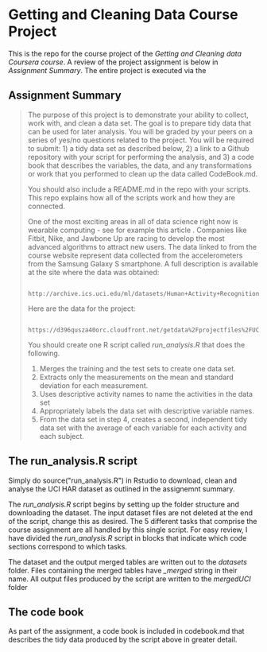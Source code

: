 # Getting and Cleaning Data Course Project

This is the repo for the course project of the _Getting and Cleaning data Coursera course_. 
A review of the project assignment is below in _Assignment Summary_. 
The entire project is executed via the 

## Assignment Summary
> The purpose of this project is to demonstrate your ability to collect, work with, and clean a data set. 
> The goal is to prepare tidy data that can be used for later analysis. 
> You will be graded by your peers on a series of yes/no questions related to the project. 
> You will be required to submit: 
>         1) a tidy data set as described below, 
>         2) a link to a Github repository with your script for performing the analysis, and 
>         3) a code book that describes the variables, the data, and any transformations or work that you performed to 
>         clean up the data called CodeBook.md. 
>         
> You should also include a README.md in the repo with your scripts. 
> This repo explains how all of the scripts work and how they are connected.
> 
> One of the most exciting areas in all of data science right now is wearable computing - see for example this article . Companies like Fitbit, Nike, and Jawbone Up are racing to develop the most advanced algorithms to attract new users. The data linked to from the course website represent data collected from the accelerometers from the Samsung Galaxy S smartphone. A full description is available at the site where the data was obtained:
>         
>         http://archive.ics.uci.edu/ml/datasets/Human+Activity+Recognition+Using+Smartphones
> 
> Here are the data for the project:
>         
>         https://d396qusza40orc.cloudfront.net/getdata%2Fprojectfiles%2FUCI%20HAR%20Dataset.zip
> 
> You should create one R script called <i>run\_analysis.R</i> that does the following.
> 
> 1. Merges the training and the test sets to create one data set.
> 2. Extracts only the measurements on the mean and standard deviation for each measurement.
> 3. Uses descriptive activity names to name the activities in the data set
> 4. Appropriately labels the data set with descriptive variable names.
> 5. From the data set in step 4, creates a second, independent tidy data set with the average of each variable for each activity and each subject.

## The run\_analysis.R script

Simply do source("run\_analysis.R") in Rstudio to download, clean and analyse the UCI HAR dataset 
as outlined in the assignemnt summary. 

The <i>run_analysis.R</i> script begins by setting up the folder structure and downloading the dataset.
The input dataset files are not deleted at the end of the script, change this as desired.
The 5 different tasks that comprise the course assignment are all handled by this single script.
For easy review, I have divided the <i>run_analysis.R</i> script in blocks that indicate which code sections
correspond to which tasks.

The dataset and the output merged tables are written out to the _datasets_ folder. 
Files containing the merged tables have <i>_merged</i> string in their name.
All output files produced by the script are written to the _mergedUCI_ folder

## The code book

As part of the assignment, a code book is included in codebook.md that describes the tidy data 
produced by the script above in greater detail.
